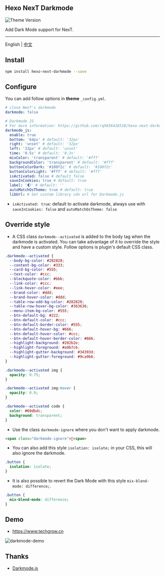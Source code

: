 ## Hexo NexT Darkmode

![Theme Version](https://img.shields.io/badge/NexT-v7.3.0+-blue?style=flat-square)

Add Dark Mode support for NexT.

---

English | [中文](https://github.com/rqh656418510/hexo-next-darkmode/blob/main/README_CN.md)

## Install

``` bash
npm install hexo-next-darkmode --save
```

## Configure

You can add follow options in **theme** `_config.yml`.

``` yml
# close NexT's darkmode
darkmode: false

# Darkmode JS
# For more information: https://github.com/rqh656418510/hexo-next-darkmode, https://github.com/sandoche/Darkmode.js
darkmode_js:
  enable: true
  bottom: '64px' # default: '32px'
  right: 'unset' # default: '32px'
  left: '32px' # default: 'unset'
  time: '0.5s' # default: '0.3s'
  mixColor: 'transparent' # default: '#fff'
  backgroundColor: 'transparent' # default: '#fff'
  buttonColorDark: '#100f2c' # default: '#100f2c'
  buttonColorLight: '#fff' # default: '#fff'
  isActivated: false # default false
  saveInCookies: true # default: true
  label: '🌓' # default: ''
  autoMatchOsTheme: true # default: true
  libUrl: # Set custom library cdn url for Darkmode.js
```

- `isActivated: true`: default to activate darkmode, always use with `saveInCookies: false` and `autoMatchOsTheme: false`

## Override style

- A CSS class `darkmode--activated` is added to the body tag when the darkmode is activated. You can take advantage of it to override the style and have a custom style. Follow options is plugin's default CSS class.

``` css
.darkmode--activated {
  --body-bg-color: #282828;
  --content-bg-color: #333;
  --card-bg-color: #555;
  --text-color: #ccc;
  --blockquote-color: #bbb;
  --link-color: #ccc;
  --link-hover-color: #eee;
  --brand-color: #ddd;
  --brand-hover-color: #ddd;
  --table-row-odd-bg-color: #282828;
  --table-row-hover-bg-color: #363636;
  --menu-item-bg-color: #555;
  --btn-default-bg: #222;
  --btn-default-color: #ccc;
  --btn-default-border-color: #555;
  --btn-default-hover-bg: #666;
  --btn-default-hover-color: #ccc;
  --btn-default-hover-border-color: #666;
  --highlight-background: #282b2e;
  --highlight-foreground: #a9b7c6;
  --highlight-gutter-background: #34393d;
  --highlight-gutter-foreground: #9ca9b6;
}

.darkmode--activated img {
  opacity: 0.75;
}

.darkmode--activated img:hover {
  opacity: 0.9;
}

.darkmode--activated code {
  color: #69dbdc;
  background: transparent;
}
```

- Use the class `darkmode-ignore` where you don't want to apply darkmode.

``` html
<span class="darkmode-ignore">😬<span>
```

- You can also add this style `isolation: isolate;` in your CSS, this will also ignore the darkmode.

``` css
.button {
  isolation: isolate;
}
```

- It is also possible to revert the Dark Mode with this style `mix-blend-mode: difference;`.

``` css
.button {
  mix-blend-mode: difference;
}
```

## Demo

- https://www.techgrow.cn

![darkmode-demo](https://www.techgrow.cn/gif/2021/04/darkmode.gif)

## Thanks

- [Darkmode.js](https://github.com/sandoche/Darkmode.js)
